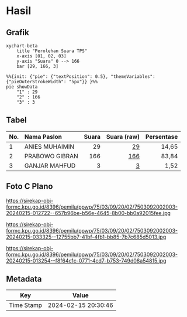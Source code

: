 # Hasil

## Grafik

```mermaid
xychart-beta
    title "Perolehan Suara TPS"
    x-axis [01, 02, 03]
    y-axis "Suara" 0 --> 166
    bar [29, 166, 3]
```

```mermaid
%%{init: {"pie": {"textPosition": 0.5}, "themeVariables": {"pieOuterStrokeWidth": "5px"}} }%%
pie showData
    "1" : 29
    "2" : 166
    "3" : 3
```

## Tabel

| No. | Nama Paslon    | Suara | Suara (raw) | Persentase |
|:--- |:-------------- | -----:| -----------:| ----------:|
| 1   | ANIES MUHAIMIN | 29    | [29][p-1]   | 14,65      |
| 2   | PRABOWO GIBRAN | 166   | [166][p-2]  | 83,84      |
| 3   | GANJAR MAHFUD  | 3     | [3][p-3]    | 1,52       |


[p-1]: https://github.com/gigit-pemilu/pemilu-2024-75-gorontalo/blob/main/pilpres/hitung-suara/sub/75-gorontalo/sub/03-bone-bolango/sub/09-bone/sub/2002-sogitia/sub/003-tps/sub/paslon-1.txt
[p-2]: https://github.com/gigit-pemilu/pemilu-2024-75-gorontalo/blob/main/pilpres/hitung-suara/sub/75-gorontalo/sub/03-bone-bolango/sub/09-bone/sub/2002-sogitia/sub/003-tps/sub/paslon-2.txt
[p-3]: https://github.com/gigit-pemilu/pemilu-2024-75-gorontalo/blob/main/pilpres/hitung-suara/sub/75-gorontalo/sub/03-bone-bolango/sub/09-bone/sub/2002-sogitia/sub/003-tps/sub/paslon-3.txt

## Foto C Plano

https://sirekap-obj-formc.kpu.go.id/8396/pemilu/ppwp/75/03/09/20/02/7503092002003-20240215-012722--657b96be-b56e-4645-8b00-bb0a92015fee.jpg

https://sirekap-obj-formc.kpu.go.id/8396/pemilu/ppwp/75/03/09/20/02/7503092002003-20240215-033325--12755bb7-41bf-4fb1-bb85-7b7c685d5013.jpg

https://sirekap-obj-formc.kpu.go.id/8396/pemilu/ppwp/75/03/09/20/02/7503092002003-20240215-013254--f8f64c1c-0771-4cd7-b753-749d08a54815.jpg


## Metadata

| Key        | Value               |
| ---------- | ------------------- |
| Time Stamp | 2024-02-15 20:30:46 |



